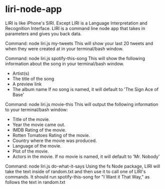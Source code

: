# liri-node-app

LIRI is like iPhone's SIRI. Except LIRI is a Language Interpretation and Recognition Interface. LIRI is a command line node app that takes in parameters and gives you back data.

Command: node liri.js my-tweets
This will show your last 20 tweets and when they were created at in your terminal/bash window.

Command: node liri.js spotify-this-song <song name here>
This will show the following information about the song in your terminal/bash window.
  * Artist(s)
  * The title of the song
  * A preview link
  * The album name
If no song is named, it will default to 'The Sign Ace of Base'
  
Command: node liri.js movie-this <movie name here>
This will output the following information to your terminal/bash window:
  * Title of the movie.
  * Year the movie came out.
  * IMDB Rating of the movie.
  * Rotten Tomatoes Rating of the movie.
  * Country where the movie was produced.
  * Language of the movie.
  * Plot of the movie.
  * Actors in the movie.
If no movie is named, it will default to 'Mr. Nobody'

Command: node liri.js do-what-it-says
Using the fs Node package, LIRI will take the text inside of random.txt and then use it to call one of LIRI's commands.
It should run spotify-this-song for "I Want it That Way," as follows the text in random.txt

